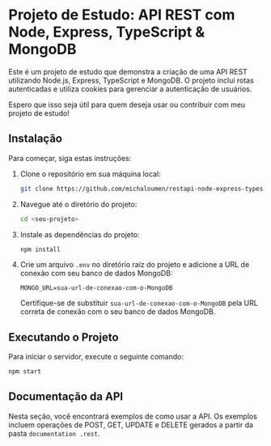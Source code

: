 # Projeto de Estudo: API REST com Node, Express, TypeScript & MongoDB

Este é um projeto de estudo que demonstra a criação de uma API REST utilizando Node.js, Express, TypeScript e MongoDB. O projeto inclui rotas autenticadas e utiliza cookies para gerenciar a autenticação de usuários.

Espero que isso seja útil para quem deseja usar ou contribuir com meu projeto de estudo!

## Instalação

Para começar, siga estas instruções:

1. Clone o repositório em sua máquina local:

    ```bash
    git clone https://github.com/michaloumen/restapi-node-express-typescript.git
    ```

2. Navegue até o diretório do projeto:

    ```bash
    cd <seu-projeto>
    ```

3. Instale as dependências do projeto:

    ```bash
    npm install
    ```

4. Crie um arquivo `.env` no diretório raiz do projeto e adicione a URL de conexão com seu banco de dados MongoDB:

    ```
    MONGO_URL=sua-url-de-conexao-com-o-MongoDB
    ```

    Certifique-se de substituir `sua-url-de-conexao-com-o-MongoDB` pela URL correta de conexão com o seu banco de dados MongoDB.

## Executando o Projeto

Para iniciar o servidor, execute o seguinte comando:

```bash
npm start
```

## Documentação da API

Nesta seção, você encontrará exemplos de como usar a API. Os exemplos incluem operações de POST, GET, UPDATE e DELETE gerados a partir da pasta `documentation .rest`.
